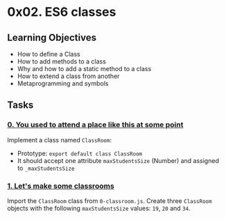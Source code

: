 # 0x02. ES6 classes

## Learning Objectives

- How to define a Class
- How to add methods to a class
- Why and how to add a static method to a class
- How to extend a class from another
- Metaprogramming and symbols

## Tasks

### [0. You used to attend a place like this at some point](./0-classroom.js)

Implement a class named `ClassRoom`:

- Prototype: `export default class ClassRoom`
- It should accept one attribute `maxStudentsSize` (Number) and assigned to `_maxStudentsSize`

### [1. Let's make some classrooms](./1-make_classrooms.js)

Import the `ClassRoom` class from `0-classroom.js`. Create three `ClassRoom` objects with the following `maxStudentsSize` values: `19`, `20` and `34`.